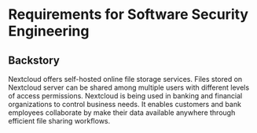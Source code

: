 # Requirements for Software Security Engineering

## Backstory

Nextcloud offers self-hosted online file storage services. Files stored on Nextcloud server can be shared among multiple users with different levels of access permissions. Nextcloud is being used in banking and financial organizations to control business needs. It enables customers and bank employees collaborate by make their data available anywhere through efficient file sharing workflows.

